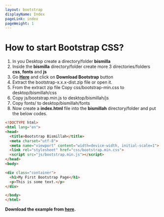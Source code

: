 ```yaml
---
layout: bootstrap
displayName: Index
pageLink: index
pageWeight: 1
---
```



# How to start Bootstrap CSS?


1. In you Desktop create a directory/folder **bismilla**
2. Inside the **bismilla** directory/folder create more 3 directories/folders **css**, **fonts** and **js**
3. Go **[Here](http://getbootstrap.com/getting-started)** and click on **Download Bootstrap** button
4. Extract the bootstrap-x.x.x-dist.zip file or open it.
5. From the extract zip file Copy css/bootstrap-min.css to desktop/bismillah/css
6. Copy js/bootstrap.min.js to desktop/bismillah/js
7. Copy fonts/ to desktop/bismillah/fonts
8. Now create a **index.html** file into the **bismillah** directory/folder and put the below codes.

```html
<!DOCTYPE html>
<html lang="en">
<head>
  <title>Bootstrap Bismillah</title>
  <meta charset="utf-8">
  <meta name="viewport" content="width=device-width, initial-scale=1">
  <link rel="stylesheet" href="css/bootstrap.min.css">
  <script src="js/bootstrap.min.js"></script>
</head>
<body>

<div class="container">
  <h1>My First Bootstrap Page</h1>
  <p>This is some text.</p>
</div>

</body>
</html>
```



**Download the example from [here](https://github.com/hmtmcse/bootstrap/blob/master/download/bismillah.zip?raw=true).**